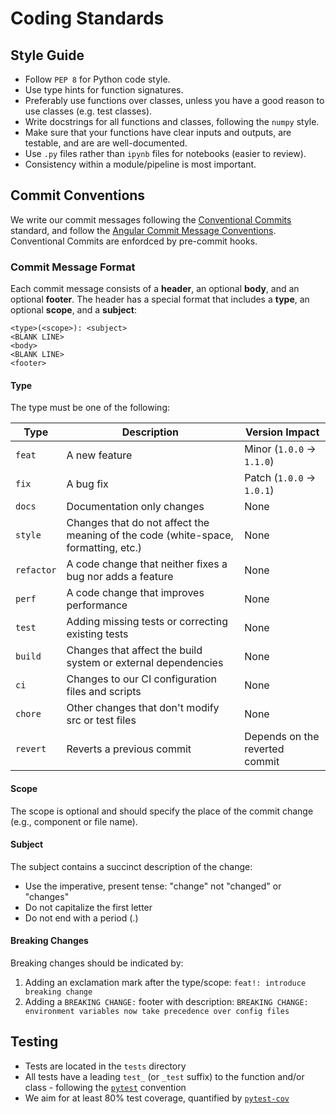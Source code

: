 # Coding Standards

## Style Guide

- Follow `PEP 8` for Python code style.
- Use type hints for function signatures.
- Preferably use functions over classes, unless you have a good reason to use classes (e.g. test classes).
- Write docstrings for all functions and classes, following the `numpy` style.
- Make sure that your functions have clear inputs and outputs, are testable, and are are well-documented.
- Use `.py` files rather than `ipynb` files for notebooks (easier to review).
- Consistency within a module/pipeline is most important.

## Commit Conventions

We write our commit messages following the [Conventional Commits](https://www.conventionalcommits.org) standard, and follow the [Angular Commit Message Conventions](https://github.com/angular/angular/blob/main/CONTRIBUTING.md#-commit-message-format). Conventional Commits are enfordced by pre-commit hooks.

### Commit Message Format

Each commit message consists of a **header**, an optional **body**, and an optional **footer**. The header has a special format that includes a **type**, an optional **scope**, and a **subject**:

```text
<type>(<scope>): <subject>
<BLANK LINE>
<body>
<BLANK LINE>
<footer>
```

#### Type

The type must be one of the following:

| Type       | Description | Version Impact |
|------------|-------------|----------------|
| `feat`     | A new feature | Minor (`1.0.0` → `1.1.0`) |
| `fix`      | A bug fix | Patch (`1.0.0` → `1.0.1`) |
| `docs`     | Documentation only changes | None |
| `style`    | Changes that do not affect the meaning of the code (white-space, formatting, etc.) | None |
| `refactor` | A code change that neither fixes a bug nor adds a feature | None |
| `perf`     | A code change that improves performance | None |
| `test`     | Adding missing tests or correcting existing tests | None |
| `build`    | Changes that affect the build system or external dependencies | None |
| `ci`       | Changes to our CI configuration files and scripts | None |
| `chore`    | Other changes that don't modify src or test files | None |
| `revert`   | Reverts a previous commit | Depends on the reverted commit |

#### Scope

The scope is optional and should specify the place of the commit change (e.g., component or file name).

#### Subject

The subject contains a succinct description of the change:

- Use the imperative, present tense: "change" not "changed" or "changes"
- Do not capitalize the first letter
- Do not end with a period (.)

#### Breaking Changes

Breaking changes should be indicated by:

1. Adding an exclamation mark after the type/scope: `feat!: introduce breaking change`
2. Adding a `BREAKING CHANGE:` footer with description: `BREAKING CHANGE: environment variables now take precedence over config files`

## Testing

- Tests are located in the `tests` directory
- All tests have a leading `test_` (or `_test` suffix) to the function and/or class - following the [`pytest`](https://docs.pytest.org/en/stable/) convention
- We aim for at least 80% test coverage, quantified by [`pytest-cov`](https://pytest-cov.readthedocs.io/en/latest/)
